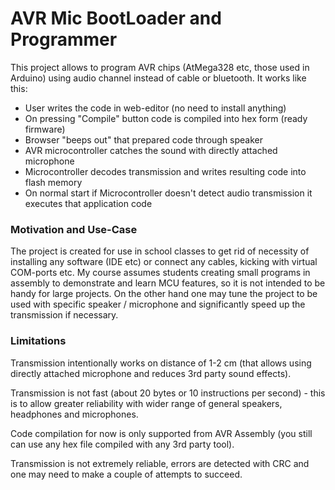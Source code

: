 # AVR Mic BootLoader and Programmer

This project allows to program AVR chips (AtMega328 etc, those used in Arduino)
using audio channel instead of cable or bluetooth. It works like this:

- User writes the code in web-editor (no need to install anything)
- On pressing "Compile" button code is compiled into hex form (ready firmware)
- Browser "beeps out" that prepared code through speaker
- AVR microcontroller catches the sound with directly attached microphone
- Microcontroller decodes transmission and writes resulting code into flash memory
- On normal start if Microcontroller doesn't detect audio transmission it executes that application code

### Motivation and Use-Case

The project is created for use in school classes to get rid of necessity of
installing any software (IDE etc) or connect any cables, kicking with virtual
COM-ports etc. My course assumes students creating small programs in assembly
to demonstrate and learn MCU features, so it is not intended to be handy for
large projects. On the other hand one may tune the project to be used with
specific speaker / microphone and significantly speed up the transmission if
necessary.

### Limitations

Transmission intentionally works on distance of 1-2 cm (that allows using
directly attached microphone and reduces 3rd party sound effects).

Transmission is not fast (about 20 bytes or 10 instructions per second) - this
is to allow greater reliability with wider range of general speakers, headphones
and microphones.

Code compilation for now is only supported from AVR Assembly (you still can
use any hex file compiled with any 3rd party tool).

Transmission is not extremely reliable, errors are detected with CRC and
one may need to make a couple of attempts to succeed.
